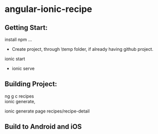 # angular-ionic-recipe

## Getting Start:

install npm ...  

- Create project, through \temp folder, if already having github project.

ionic start  

- ionic serve

## Building Project:

ng g c recipes  
ionic generate,

ionic generate page recipes/recipe-detail

## Build to Android and iOS






